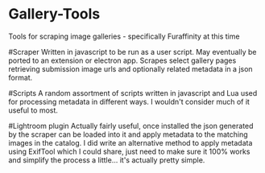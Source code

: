 # Gallery-Tools
Tools for scraping image galleries - specifically Furaffinity at this time


#Scraper
Written in javascript to be run as a user script. May eventually be ported to an extension or electron app. Scrapes select gallery pages retrieving submission image urls and optionally related metadata in a json format.

#Scripts
A random assortment of scripts written in javascript and Lua used for processing metadata in different ways. I wouldn't consider much of it useful to most. 

#Lightroom plugin
Actually fairly useful, once installed the json generated by the scraper can be loaded into it and apply metadata to the matching images in the catalog. I did write an alternative method to apply metadata using ExifTool which I could share, just need to make sure it 100% works and simplify the process a little... it's actually pretty simple.
